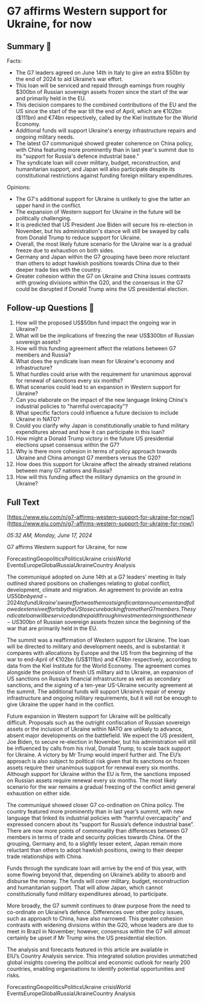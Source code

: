 # G7 affirms Western support for Ukraine, for now

## Summary 🤖

Facts:
- The G7 leaders agreed on June 14th in Italy to give an extra $50bn by the end of 2024 to aid Ukraine’s war effort.
- This loan will be serviced and repaid through earnings from roughly $300bn of Russian sovereign assets frozen since the start of the war and primarily held in the EU.
- This decision compares to the combined contributions of the EU and the US since the start of the war till the end of April, which are €102bn ($111bn) and €74bn respectively, called by the Kiel Institute for the World Economy.
- Additional funds will support Ukraine's energy infrastructure repairs and ongoing military needs.
- The latest G7 communiqué showed greater coherence on China policy, with China featuring more prominently than in last year's summit due to its "support for Russia's defence industrial base."
- The syndicate loan will cover military, budget, reconstruction, and humanitarian support, and Japan will also participate despite its constitutional restrictions against funding foreign military expenditures.

Opinions:
- The G7's additional support for Ukraine is unlikely to give the latter an upper hand in the conflict.
- The expansion of Western support for Ukraine in the future will be politically challenging.
- It is predicted that US President Joe Biden will secure his re-election in November, but his administration's stance will still be swayed by calls from Donald Trump to reduce support for Ukraine.
- Overall, the most likely future scenario for the Ukraine war is a gradual freeze due to exhaustion on both sides.
- Germany and Japan within the G7 grouping have been more reluctant than others to adopt hawkish positions towards China due to their deeper trade ties with the country.
- Greater cohesion within the G7 on Ukraine and China issues contrasts with growing divisions within the G20, and the consensus in the G7 could be disrupted if Donald Trump wins the US presidential election.

## Follow-up Questions 🤖

1. How will the proposed US$50bn fund impact the ongoing war in Ukraine?
2. What will be the implications of freezing the near US$300bn of Russian sovereign assets? 
3. How will this funding agreement affect the relations between G7 members and Russia?
4. What does the syndicate loan mean for Ukraine's economy and infrastructure?
5. What hurdles could arise with the requirement for unanimous approval for renewal of sanctions every six months?
6. What scenarios could lead to an expansion in Western support for Ukraine?
7. Can you elaborate on the impact of the new language linking China's industrial policies to "harmful overcapacity"?
8. What specific factors could influence a future decision to include Ukraine in NATO?
9. Could you clarify why Japan is constitutionally unable to fund military expenditures abroad and how it can participate in this loan?
10. How might a Donald Trump victory in the future US presidential elections upset consensus within the G7? 
11. Why is there more cohesion in terms of policy approach towards Ukraine and China amongst G7 members versus the G20? 
12. How does this support for Ukraine affect the already strained relations between many G7 nations and Russia? 
13. How will this funding affect the military dynamics on the ground in Ukraine?

## Full Text

[https://www.eiu.com/n/g7-affirms-western-support-for-ukraine-for-now/](https://www.eiu.com/n/g7-affirms-western-support-for-ukraine-for-now/)

*05:32 AM, Monday, June 17, 2024*

G7 affirms Western support for Ukraine, for now

ForecastingGeopoliticsPoliticsUkraine crisisWorld EventsEuropeGlobalRussiaUkraineCountry Analysis

The communiqué adopted on June 14th at a G7 leaders’ meeting in Italy outlined shared positions on challenges relating to global conflict, development, climate and migration. An agreement to provide an extra US$50bn by end-2024 to fund Ukraine’s war effort was the most significant announcement and followed extensive efforts by the US to secure backing from other G7 members. The syndicate loan will be serviced and repaid through investment earnings on the near-US$300bn of Russian sovereign assets frozen since the beginning of the war that are primarily held in the EU.

The summit was a reaffirmation of Western support for Ukraine. The loan will be directed to military and development needs, and is substantial: it compares with allocations by Europe and the US from the beginning of the war to end-April of €102bn (US$111bn) and €74bn respectively, according to data from the Kiel Institute for the World Economy. The agreement comes alongside the provision of fresh US military aid to Ukraine, an expansion of US sanctions on Russia’s financial infrastructure as well as secondary sanctions, and the signing of a ten-year US-Ukraine security agreement at the summit. The additional funds will support Ukraine’s repair of energy infrastructure and ongoing military requirements, but it will not be enough to give Ukraine the upper hand in the conflict.

Future expansion in Western support for Ukraine will be politically difficult. Proposals such as the outright confiscation of Russian sovereign assets or the inclusion of Ukraine within NATO are unlikely to advance, absent major developments on the battlefield. We expect the US president, Joe Biden, to secure re-election in November, but his administration will still be influenced by calls from his rival, Donald Trump, to scale back support for Ukraine. A victory by Mr Trump would imperil further aid. The EU’s approach is also subject to political risk given that its sanctions on frozen assets require their unanimous support for renewal every six months. Although support for Ukraine within the EU is firm, the sanctions imposed on Russian assets require renewal every six months. The most likely scenario for the war remains a gradual freezing of the conflict amid general exhaustion on either side.

The communiqué showed closer G7 co-ordination on China policy. The country featured more prominently than in last year’s summit, with new language that linked its industrial policies with “harmful overcapacity” and expressed concern about its “support for Russia’s defence industrial base”. There are now more points of commonality than differences between G7 members in terms of trade and security policies towards China. Of the grouping, Germany and, to a slightly lesser extent, Japan remain more reluctant than others to adopt hawkish positions, owing to their deeper trade relationships with China.

Funds through the syndicate loan will arrive by the end of this year, with some flowing beyond that, depending on Ukraine’s ability to absorb and disburse the money. The funds will cover military, budget, reconstruction and humanitarian support. That will allow Japan, which cannot constitutionally fund military expenditures abroad, to participate.

More broadly, the G7 summit continues to draw purpose from the need to co-ordinate on Ukraine’s defence. Differences over other policy issues, such as approach to China, have also narrowed. This greater cohesion contrasts with widening divisions within the G20, whose leaders are due to meet in Brazil in November; however, consensus within the G7 will almost certainly be upset if Mr Trump wins the US presidential election.

The analysis and forecasts featured in this article are available in EIU’s Country Analysis service. This integrated solution provides unmatched global insights covering the political and economic outlook for nearly 200 countries, enabling organisations to identify potential opportunities and risks.

ForecastingGeopoliticsPoliticsUkraine crisisWorld EventsEuropeGlobalRussiaUkraineCountry Analysis

